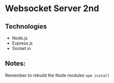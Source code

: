 # Websocket Server 2nd

## Technologies

-   Node.js
-   Express.js
-   Socket.io

## Notes:

Remember to rebuild the Node modules `npm install`
